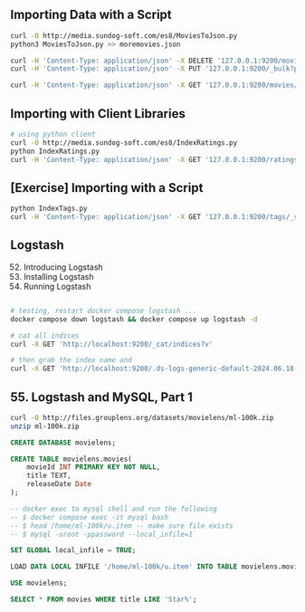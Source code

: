 ## Importing Data with a Script

```bash
curl -O http://media.sundog-soft.com/es8/MoviesToJson.py
python3 MoviesToJson.py >> moremovies.json

curl -H 'Content-Type: application/json' -X DELETE '127.0.0.1:9200/movies?pretty'
curl -H 'Content-Type: application/json' -X PUT '127.0.0.1:9200/_bulk?pretty' --data-binary @moremovies.json

curl -H 'Content-Type: application/json' -X GET '127.0.0.1:9200/movies/_search?q=mary%20poppins&pretty'
```

## Importing with Client Libraries

```bash
# using python client
curl -O http://media.sundog-soft.com/es8/IndexRatings.py
python IndexRatings.py
curl -H 'Content-Type: application/json' -X GET '127.0.0.1:9200/ratings/_search?pretty'
```

## [Exercise] Importing with a Script

```bash
python IndexTags.py
curl -H 'Content-Type: application/json' -X GET '127.0.0.1:9200/tags/_search?pretty'
```

## Logstash

52. Introducing Logstash
53. Installing Logstash
54. Running Logstash

```bash

# testing, restart docker compose logstash ...
docker compose down logstash && docker compose up logstash -d

# cat all indices
curl -X GET 'http://localhost:9200/_cat/indices?v'

# then grab the index name and
curl -X GET 'http://localhost:9200/.ds-logs-generic-default-2024.06.18-000001/_search?pretty'
```

## 55. Logstash and MySQL, Part 1

```bash
curl -O http://files.grouplens.org/datasets/movielens/ml-100k.zip
unzip ml-100k.zip
```

```sql
CREATE DATABASE movielens;

CREATE TABLE movielens.movies(
	movieId INT PRIMARY KEY NOT NULL,
	title TEXT,
	releaseDate Date
);

-- docker exec to mysql shell and run the following
-- $ docker compose exec -it mysql bash
-- $ head /home/ml-100k/u.item -- make sure file exists
-- $ mysql -uroot -ppassword --local_infile=1

SET GLOBAL local_infile = TRUE;

LOAD DATA LOCAL INFILE '/home/ml-100k/u.item' INTO TABLE movielens.movies CHARACTER SET latin1 FIELDS TERMINATED BY '|' ( movieId, title, @releaseDate ) SET releaseDate = STR_TO_DATE( @releaseDate, '%d-%b-%Y' );

USE movielens;

SELECT * FROM movies WHERE title LIKE 'Star%';
```
